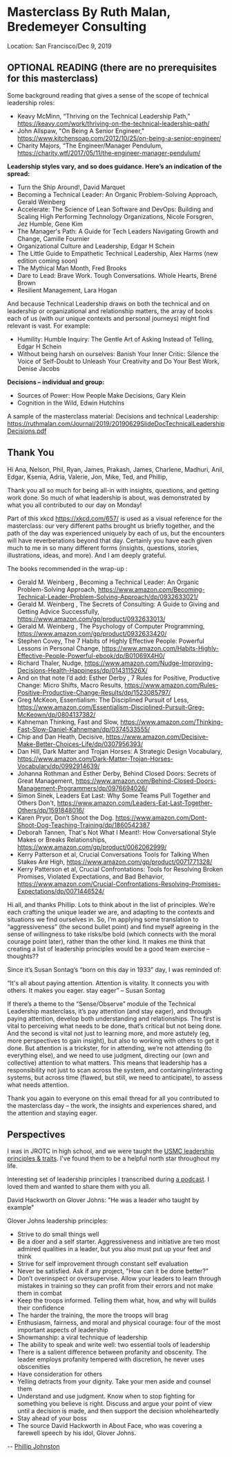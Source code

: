 # Masterclass By Ruth Malan, Bredemeyer Consulting

Location: San Francisco/Dec 9, 2019 

## OPTIONAL READING (there are no prerequisites for this masterclass)

Some background reading that gives a sense of the scope of technical leadership roles:

* Keavy McMinn, “Thriving on the Technical Leadership Path,” https://keavy.com/work/thriving-on-the-technical-leadership-path/
* John Allspaw, "On Being A Senior Engineer,"  https://www.kitchensoap.com/2012/10/25/on-being-a-senior-engineer/
* Charity Majors, “The Engineer/Manager Pendulum, https://charity.wtf/2017/05/11/the-engineer-manager-pendulum/

**Leadership styles vary, and so does guidance.  Here’s an indication of the spread:**

* Turn the Ship Around!, David Marquet
* Becoming a Technical Leader: An Organic Problem-Solving Approach, Gerald Weinberg
* Accelerate: The Science of Lean Software and DevOps: Building and Scaling High Performing Technology Organizations, Nicole Forsgren, Jez Humble, Gene Kim
* The Manager's Path: A Guide for Tech Leaders Navigating Growth and Change, Camille Fournier
* Organizational Culture and Leadership, Edgar H Schein
* The Little Guide to Empathetic Technical Leadership, Alex Harms (new edition coming soon)
* The Mythical Man Month, Fred Brooks
* Dare to Lead: Brave Work. Tough Conversations. Whole Hearts, Brené Brown
* Resilient Management, Lara Hogan

And because Technical Leadership draws on both the technical and on leadership or organizational and relationship matters, the array of books each of us (with our unique contexts and personal journeys) might find relevant is vast. For example:
 
* Humility: Humble Inquiry: The Gentle Art of Asking Instead of Telling, Edgar H Schein
* Without being harsh on ourselves: Banish Your Inner Critic: Silence the Voice of Self-Doubt to Unleash Your Creativity and Do Your Best Work, Denise Jacobs

**Decisions – individual and group:**

* Sources of Power: How People Make Decisions, Gary Klein
* Cognition in the Wild, Edwin Hutchins

A sample of the masterclass material: Decisions and technical Leadership: https://ruthmalan.com/Journal/2019/20190629SlideDocTechnicalLeadershipDecisions.pdf

## Thank You

Hi Ana, Nelson, Phil, Ryan, James, Prakash, James, Charlene, Madhuri, Anil, Edgar, Ksenia, Adria, Valerie, Jon, Mike, Ted, and Phillip,

Thank you all so much for being all-in with insights, questions, and getting work done. So much of what leadership is about, was demonstrated by what you all contributed to our day on Monday!

Part of this xkcd https://xkcd.com/657/ is used as a visual reference for the masterclass:  our very different paths brought us briefly together, and the path of the day was experienced uniquely by each of us, but the encounters will have reverberations beyond that day.  Certainly you have each given much to me in so many different forms (insights, questions, stories, illustrations, ideas, and more). And I am deeply grateful.

The books recommended in the wrap-up :

* Gerald M. Weinberg , Becoming a Technical Leader: An Organic Problem-Solving Approach, https://www.amazon.com/Becoming-Technical-Leader-Problem-Solving-Approach/dp/0932633021/
* Gerald M. Weinberg , The Secrets of Consulting: A Guide to Giving and Getting Advice Successfully, https://www.amazon.com/gp/product/0932633013/
* Gerald M. Weinberg , The Psychology of Computer Programming, https://www.amazon.com/gp/product/0932633420/
* Stephen Covey, The 7 Habits of Highly Effective People: Powerful Lessons in Personal Change, https://www.amazon.com/Habits-Highly-Effective-People-Powerful-ebook/dp/B01069X4H0/
* Richard Thaler, Nudge, https://www.amazon.com/Nudge-Improving-Decisions-Health-Happiness/dp/014311526X/
* And on that note I’d add: Esther Derby , 7 Rules for Positive, Productive Change: Micro Shifts, Macro Results, https://www.amazon.com/Rules-Positive-Productive-Change-Results/dp/1523085797/
* Greg McKeon, Essentialism: The Disciplined Pursuit of Less, https://www.amazon.com/Essentialism-Disciplined-Pursuit-Greg-McKeown/dp/0804137382/
* Kahneman Thinking, Fast and Slow, https://www.amazon.com/Thinking-Fast-Slow-Daniel-Kahneman/dp/0374533555/
* Chip and Dan Heath, Decisive, https://www.amazon.com/Decisive-Make-Better-Choices-Life/dp/0307956393/
* Dan Hill, Dark Matter and Trojan Horses: A Strategic Design Vocabulary, https://www.amazon.com/Dark-Matter-Trojan-Horses-Vocabulary/dp/0992914639/
* Johanna Rothman and Esther Derby, Behind Closed Doors: Secrets of Great Management, https://www.amazon.com/Behind-Closed-Doors-Management-Programmers/dp/0976694026/
* Simon Sinek, Leaders Eat Last: Why Some Teams Pull Together and Others Don't, https://www.amazon.com/Leaders-Eat-Last-Together-Others/dp/1591848016/
* Karen Pryor, Don’t Shoot the Dog. https://www.amazon.com/Dont-Shoot-Dog-Teaching-Training/dp/1860542387
* Deborah Tannen,  That's Not What I Meant!: How Conversational Style Makes or Breaks Relationships, https://www.amazon.com/gp/product/0062062999/
* Kerry Patterson et al,  Crucial Conversations Tools for Talking When Stakes Are High, https://www.amazon.com/gp/product/0071771328/
* Kerry Patterson et al, Crucial Confrontations: Tools for Resolving Broken Promises, Violated Expectations, and Bad Behavior, https://www.amazon.com/Crucial-Confrontations-Resolving-Promises-Expectations/dp/0071446524/

Hi all, and thanks Phillip. Lots to think about in the list of principles. We’re each crafting the unique leader we are, and adapting to the contexts and situations we find ourselves in. So, I’m applying some translation to “aggressiveness” (the second bullet point) and find myself agreeing in the sense of willingness to take risks/be bold (which connects with the moral courage point later), rather than the other kind. It makes me think that creating a list of leadership principles would be a good team exercise – thoughts??

Since it’s Susan Sontag’s “born on this day in 1933” day, I was reminded of:

“It's all about paying attention. Attention is vitality. It connects you with others. It makes you eager. stay eager” – Susan Sontag
 
If there’s a theme to the “Sense/Observe” module of the Technical Leadership masterclass, it’s pay attention (and stay eager), and through paying attention, develop both understanding and relationships. The first is vital to perceiving what needs to be done, that’s critical but not being done. And the second is vital not just to learning more, and more astutely (eg, more perspectives to gain insight), but also to working with others to get it done. But attention is a trickster, for in attending, we’re not attending (to everything else), and we need to use judgment, directing our (own and collective) attention to what matters. This means that leadership has a responsibility not just to scan across the system, and containing/interacting systems, but across time (flawed, but still, we need to anticipate), to assess what needs attention.

Thank you again to everyone on this email thread for all you contributed to the masterclass day – the work, the insights and experiences shared, and the attention and staying eager.

## Perspectives

I was in JROTC in high school, and we were taught the [USMC leadership principles & traits](https://www.tecom.marines.mil/Portals/120/Docs/Student%20Materials/CREST%20Manual/RP0103.pdf). I've found them to be a helpful north star throughout my life.

Interesting set of leadership principles I transcribed during [a podcast](https://jockopodcast.com/2017/08/09/87-how-to-act-as-a-leader-importance-of-the-warrior-culture-and-in-leadership-the-clay-pigeons-of-st-lo/). I loved them and wanted to share them with you all.

David Hackworth on Glover Johns: "He was a leader who taught by example"

Glover Johns leadership principles:

* Strive to do small things well
* Be a doer and a self starter.  Aggressiveness and initiative are two most admired qualities in a leader, but you also must put up your feet and think
* Strive for self improvement through constant self evaluation
* Never be satisfied. Ask if any project, "How can it be done better?"
* Don’t overinspect or oversupervise. Allow your leaders to learn through mistakes in training so they can profit from their errors and not make them in combat
* Keep the troops informed. Telling them what, how, and why will builds their confidence
* The harder the training, the more the troops will brag
* Enthusiasm, fairness, and moral and physical courage: four of the most important aspects of leadership
* Showmanship: a viral technique of leadership
* The ability to speak and write well: two essential tools of leadership
* There is a salient difference between profanity and obscenity. The leader employs profanity tempered with discretion, he never uses obscenities
* Have consideration for others
* Yelling detracts from your dignity. Take your men aside and counsel them
* Understand and use judgment. Know when to stop fighting for something you believe is right. Discuss and argue your point of view until a decision is made, and then support the decision wholeheartedly 
* Stay ahead of your boss
* The source David Hackworth in About Face, who was covering a farewell speech by his idol, Glover Johns.
 
-- [Phillip Johnston](https://embeddedartistry.com/)
